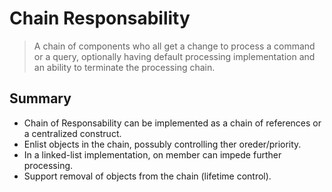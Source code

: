 # Chain Responsability

> A chain of components who all get a change to process a command or a query, optionally having default processing implementation and an ability to terminate the processing chain.

## Summary

- Chain of Responsability can be implemented as a chain of references or a centralized construct.
- Enlist objects in the chain, possubly controlling ther oreder/priority.
- In a linked-list implementation, on member can impede further processing.
- Support removal of objects from the chain (lifetime control).
